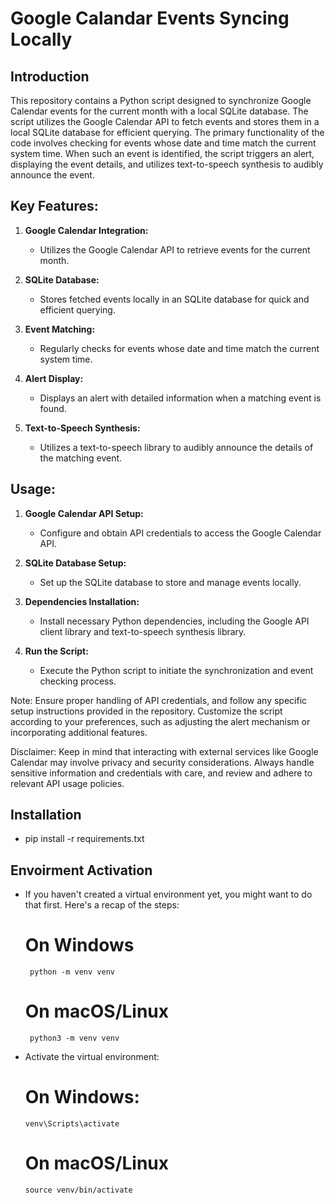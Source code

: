 # Google Calandar Events Syncing Locally

## Introduction

This repository contains a Python script designed to synchronize Google Calendar events for the current month with a local SQLite database. The script utilizes the Google Calendar API to fetch events and stores them in a local SQLite database for efficient querying. The primary functionality of the code involves checking for events whose date and time match the current system time. When such an event is identified, the script triggers an alert, displaying the event details, and utilizes text-to-speech synthesis to audibly announce the event.

## Key Features:

1. **Google Calendar Integration:**
   - Utilizes the Google Calendar API to retrieve events for the current month.

2. **SQLite Database:**
   - Stores fetched events locally in an SQLite database for quick and efficient querying.

3. **Event Matching:**
   - Regularly checks for events whose date and time match the current system time.

4. **Alert Display:**
   - Displays an alert with detailed information when a matching event is found.

5. **Text-to-Speech Synthesis:**
   - Utilizes a text-to-speech library to audibly announce the details of the matching event.

## Usage:

1. **Google Calendar API Setup:**
   - Configure and obtain API credentials to access the Google Calendar API.

2. **SQLite Database Setup:**
   - Set up the SQLite database to store and manage events locally.

3. **Dependencies Installation:**
   - Install necessary Python dependencies, including the Google API client library and text-to-speech synthesis library.

4. **Run the Script:**
   - Execute the Python script to initiate the synchronization and event checking process.

Note: Ensure proper handling of API credentials, and follow any specific setup instructions provided in the repository. Customize the script according to your preferences, such as adjusting the alert mechanism or incorporating additional features.

Disclaimer: Keep in mind that interacting with external services like Google Calendar may involve privacy and security considerations. Always handle sensitive information and credentials with care, and review and adhere to relevant API usage policies.

## Installation
- pip install -r requirements.txt

## Envoirment Activation
- If you haven't created a virtual environment yet, you might want to do that first. Here's a recap of the steps:
    # On Windows
       python -m venv venv

    # On macOS/Linux
       python3 -m venv venv

- Activate the virtual environment:
    # On Windows:
      venv\Scripts\activate
    # On macOS/Linux
      source venv/bin/activate


